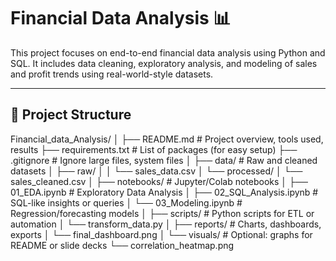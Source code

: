 # Financial Data Analysis 📊

This project focuses on end-to-end financial data analysis using Python and SQL. It includes data cleaning, exploratory analysis, and modeling of sales and profit trends using real-world-style datasets.

---

## 📁 Project Structure

Financial_data_Analysis/
│
├── README.md                   # Project overview, tools used, results
├── requirements.txt           # List of packages (for easy setup)
├── .gitignore                 # Ignore large files, system files
│
├── data/                      # Raw and cleaned datasets
│   ├── raw/
│   │   └── sales_data.csv
│   └── processed/
│       └── sales_cleaned.csv
│
├── notebooks/                 # Jupyter/Colab notebooks
│   ├── 01_EDA.ipynb           # Exploratory Data Analysis
│   ├── 02_SQL_Analysis.ipynb  # SQL-like insights or queries
│   └── 03_Modeling.ipynb      # Regression/forecasting models
│
├── scripts/                   # Python scripts for ETL or automation
│   └── transform_data.py
│
├── reports/                   # Charts, dashboards, exports
│   └── final_dashboard.png
│
└── visuals/                   # Optional: graphs for README or slide decks
    └── correlation_heatmap.png

